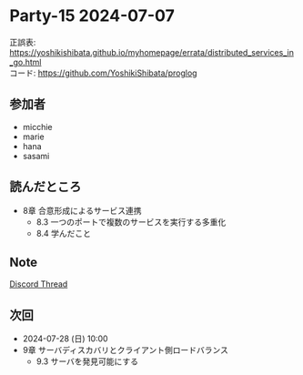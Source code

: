 # Party-15 2024-07-07

正誤表: https://yoshikishibata.github.io/myhomepage/errata/distributed_services_in_go.html  
コード: https://github.com/YoshikiShibata/proglog

## 参加者

- micchie
- marie
- hana
- sasami

## 読んだところ

- 8章 合意形成によるサービス連携
  - 8.3 一つのポートで複数のサービスを実行する多重化
  - 8.4 学んだこと

## Note

[Discord Thread](https://discord.com/channels/689414179752247409/725156029033218080/1259310677701431306)

## 次回

- 2024-07-28 (日) 10:00
- 9章 サーバディスカバリとクライアント側ロードバランス
  - 9.3 サーバを発見可能にする
